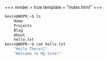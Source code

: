 +++
render = true
template = "index.html"
+++
```bash
kevin@WOPR:~$ ls
    Home
    Projects 
    Blog 
    About 
    hello.txt
kevin@WOPR:~$ cat hello.txt
    "Hello There!👋"
    "Welcome to My Site!"
```
